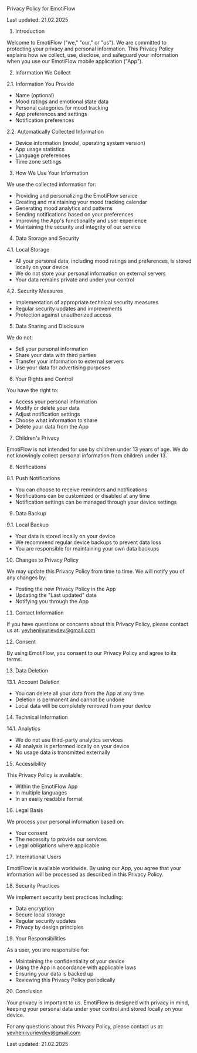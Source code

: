 Privacy Policy for EmotiFlow

Last updated: 21.02.2025

1. Introduction

Welcome to EmotiFlow ("we," "our," or "us"). We are committed to protecting your privacy and personal information. This Privacy Policy explains how we collect, use, disclose, and safeguard your information when you use our EmotiFlow mobile application ("App").

2. Information We Collect

2.1. Information You Provide
- Name (optional)
- Mood ratings and emotional state data
- Personal categories for mood tracking
- App preferences and settings
- Notification preferences

2.2. Automatically Collected Information
- Device information (model, operating system version)
- App usage statistics
- Language preferences
- Time zone settings

3. How We Use Your Information

We use the collected information for:
- Providing and personalizing the EmotiFlow service
- Creating and maintaining your mood tracking calendar
- Generating mood analytics and patterns
- Sending notifications based on your preferences
- Improving the App's functionality and user experience
- Maintaining the security and integrity of our service

4. Data Storage and Security

4.1. Local Storage
- All your personal data, including mood ratings and preferences, is stored locally on your device
- We do not store your personal information on external servers
- Your data remains private and under your control

4.2. Security Measures
- Implementation of appropriate technical security measures
- Regular security updates and improvements
- Protection against unauthorized access

5. Data Sharing and Disclosure

We do not:
- Sell your personal information
- Share your data with third parties
- Transfer your information to external servers
- Use your data for advertising purposes

6. Your Rights and Control

You have the right to:
- Access your personal information
- Modify or delete your data
- Adjust notification settings
- Choose what information to share
- Delete your data from the App

7. Children's Privacy

EmotiFlow is not intended for use by children under 13 years of age. We do not knowingly collect personal information from children under 13.

8. Notifications

8.1. Push Notifications
- You can choose to receive reminders and notifications
- Notifications can be customized or disabled at any time
- Notification settings can be managed through your device settings

9. Data Backup

9.1. Local Backup
- Your data is stored locally on your device
- We recommend regular device backups to prevent data loss
- You are responsible for maintaining your own data backups

10. Changes to Privacy Policy

We may update this Privacy Policy from time to time. We will notify you of any changes by:
- Posting the new Privacy Policy in the App
- Updating the "Last updated" date
- Notifying you through the App

11. Contact Information

If you have questions or concerns about this Privacy Policy, please contact us at: yevheniiyurievdev@gmail.com

12. Consent

By using EmotiFlow, you consent to our Privacy Policy and agree to its terms.

13. Data Deletion

13.1. Account Deletion
- You can delete all your data from the App at any time
- Deletion is permanent and cannot be undone
- Local data will be completely removed from your device

14. Technical Information

14.1. Analytics
- We do not use third-party analytics services
- All analysis is performed locally on your device
- No usage data is transmitted externally

15. Accessibility

This Privacy Policy is available:
- Within the EmotiFlow App
- In multiple languages
- In an easily readable format

16. Legal Basis

We process your personal information based on:
- Your consent
- The necessity to provide our services
- Legal obligations where applicable

17. International Users

EmotiFlow is available worldwide. By using our App, you agree that your information will be processed as described in this Privacy Policy.

18. Security Practices

We implement security best practices including:
- Data encryption
- Secure local storage
- Regular security updates
- Privacy by design principles

19. Your Responsibilities

As a user, you are responsible for:
- Maintaining the confidentiality of your device
- Using the App in accordance with applicable laws
- Ensuring your data is backed up
- Reviewing this Privacy Policy periodically

20. Conclusion

Your privacy is important to us. EmotiFlow is designed with privacy in mind, keeping your personal data under your control and stored locally on your device.

For any questions about this Privacy Policy, please contact us at: yevheniiyurievdev@gmail.com

Last updated: 21.02.2025
